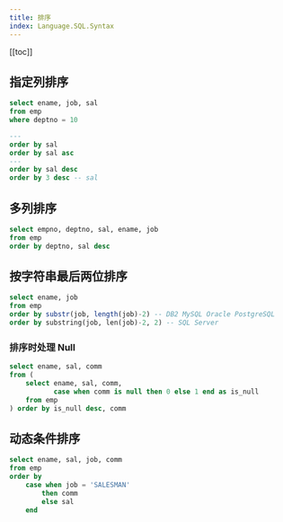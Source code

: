 ```yaml
---
title: 排序
index: Language.SQL.Syntax
---
```


[[toc]]

## 指定列排序

``` sql
select ename, job, sal
from emp
where deptno = 10

---
order by sal
order by sal asc
---
order by sal desc
order by 3 desc -- sal
```


## 多列排序

``` sql
select empno, deptno, sal, ename, job
from emp
order by deptno, sal desc
```

## 按字符串最后两位排序


``` sql
select ename, job
from emp
order by substr(job, length(job)-2) -- DB2 MySQL Oracle PostgreSQL
order by substring(job, len(job)-2, 2) -- SQL Server
```

### 排序时处理 Null

```sql
select ename, sal, comm
from (
	select ename, sal, comm,
		   case when comm is null then 0 else 1 end as is_null
	from emp
) order by is_null desc, comm
```

## 动态条件排序

``` sql
select ename, sal, job, comm
from emp
order by 
    case when job = 'SALESMAN' 
        then comm 
        else sal 
    end
```